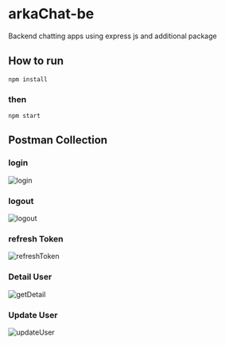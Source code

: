 # arkaChat-be
Backend chatting apps using express js and additional package

## How to run
```
npm install
```
### then
```
npm start
```

## Postman Collection
### login
![login](https://user-images.githubusercontent.com/47838819/95397203-d3b50900-092c-11eb-9c3c-911097071539.PNG)

### logout
![logout](https://user-images.githubusercontent.com/47838819/95397207-d6176300-092c-11eb-83b4-3c0fb689c43e.PNG)

### refresh Token
![refreshToken](https://user-images.githubusercontent.com/47838819/95397211-d6aff980-092c-11eb-84e5-f56c0352df49.PNG)

### Detail User
![getDetail](https://user-images.githubusercontent.com/47838819/95397200-d0ba1880-092c-11eb-9b49-46d760de9199.PNG)

### Update User
![updateUser](https://user-images.githubusercontent.com/47838819/95397215-d7e12680-092c-11eb-91f7-1afbbefbff25.PNG)

